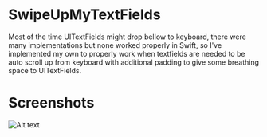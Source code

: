 # SwipeUpMyTextFields
Most of the time UITextFields might drop bellow to keyboard, there were many implementations but none worked properly in Swift,
so I've implemented my own to properly work when textfields are needed to be auto scroll up from keyboard with additional padding to give some breathing space to UITextFields.

# Screenshots
![Alt text](/SwipeUp.gif?raw=true "screen cast gif")
